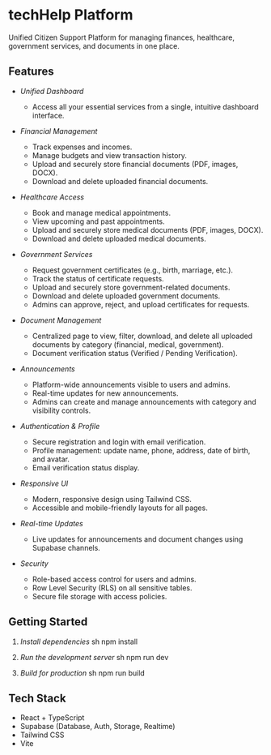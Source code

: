 ﻿# techHelp Platform

Unified Citizen Support Platform for managing finances, healthcare, government services, and documents in one place.

## Features

- *Unified Dashboard*
  - Access all your essential services from a single, intuitive dashboard interface.

- *Financial Management*
  - Track expenses and incomes.
  - Manage budgets and view transaction history.
  - Upload and securely store financial documents (PDF, images, DOCX).
  - Download and delete uploaded financial documents.

- *Healthcare Access*
  - Book and manage medical appointments.
  - View upcoming and past appointments.
  - Upload and securely store medical documents (PDF, images, DOCX).
  - Download and delete uploaded medical documents.

- *Government Services*
  - Request government certificates (e.g., birth, marriage, etc.).
  - Track the status of certificate requests.
  - Upload and securely store government-related documents.
  - Download and delete uploaded government documents.
  - Admins can approve, reject, and upload certificates for requests.

- *Document Management*
  - Centralized page to view, filter, download, and delete all uploaded documents by category (financial, medical, government).
  - Document verification status (Verified / Pending Verification).

- *Announcements*
  - Platform-wide announcements visible to users and admins.
  - Real-time updates for new announcements.
  - Admins can create and manage announcements with category and visibility controls.

- *Authentication & Profile*
  - Secure registration and login with email verification.
  - Profile management: update name, phone, address, date of birth, and avatar.
  - Email verification status display.

- *Responsive UI*
  - Modern, responsive design using Tailwind CSS.
  - Accessible and mobile-friendly layouts for all pages.

- *Real-time Updates*
  - Live updates for announcements and document changes using Supabase channels.

- *Security*
  - Role-based access control for users and admins.
  - Row Level Security (RLS) on all sensitive tables.
  - Secure file storage with access policies.

## Getting Started

1. *Install dependencies*
   sh
   npm install
   

2. *Run the development server*
   sh
   npm run dev
   

3. *Build for production*
   sh
   npm run build
   

## Tech Stack

- React + TypeScript
- Supabase (Database, Auth, Storage, Realtime)
- Tailwind CSS
- Vite



